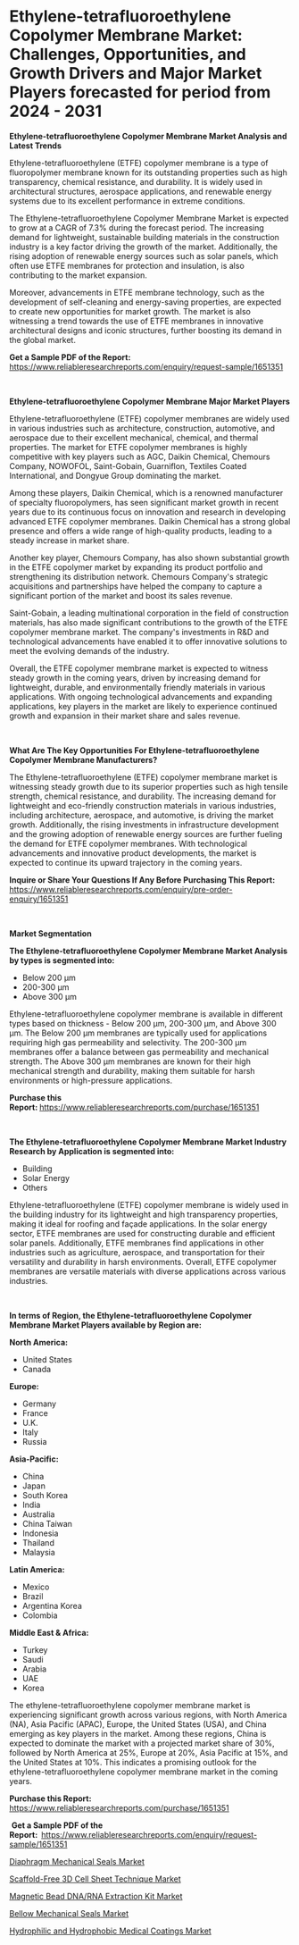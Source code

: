 <p><h1>Ethylene-tetrafluoroethylene Copolymer Membrane Market: Challenges, Opportunities, and Growth Drivers and Major Market Players forecasted for period from 2024 - 2031</h1></p><p><strong>Ethylene-tetrafluoroethylene Copolymer Membrane Market Analysis and Latest Trends</strong></p>
<p><p>Ethylene-tetrafluoroethylene (ETFE) copolymer membrane is a type of fluoropolymer membrane known for its outstanding properties such as high transparency, chemical resistance, and durability. It is widely used in architectural structures, aerospace applications, and renewable energy systems due to its excellent performance in extreme conditions.</p><p>The Ethylene-tetrafluoroethylene Copolymer Membrane Market is expected to grow at a CAGR of 7.3% during the forecast period. The increasing demand for lightweight, sustainable building materials in the construction industry is a key factor driving the growth of the market. Additionally, the rising adoption of renewable energy sources such as solar panels, which often use ETFE membranes for protection and insulation, is also contributing to the market expansion.</p><p>Moreover, advancements in ETFE membrane technology, such as the development of self-cleaning and energy-saving properties, are expected to create new opportunities for market growth. The market is also witnessing a trend towards the use of ETFE membranes in innovative architectural designs and iconic structures, further boosting its demand in the global market.</p></p>
<p><strong>Get a Sample PDF of the Report:&nbsp;</strong> <a href="https://www.reliableresearchreports.com/enquiry/request-sample/1651351">https://www.reliableresearchreports.com/enquiry/request-sample/1651351</a></p>
<p>&nbsp;</p>
<p><strong>Ethylene-tetrafluoroethylene Copolymer Membrane Major Market Players</strong></p>
<p><p>Ethylene-tetrafluoroethylene (ETFE) copolymer membranes are widely used in various industries such as architecture, construction, automotive, and aerospace due to their excellent mechanical, chemical, and thermal properties. The market for ETFE copolymer membranes is highly competitive with key players such as AGC, Daikin Chemical, Chemours Company, NOWOFOL, Saint-Gobain, Guarniflon, Textiles Coated International, and Dongyue Group dominating the market.</p><p>Among these players, Daikin Chemical, which is a renowned manufacturer of specialty fluoropolymers, has seen significant market growth in recent years due to its continuous focus on innovation and research in developing advanced ETFE copolymer membranes. Daikin Chemical has a strong global presence and offers a wide range of high-quality products, leading to a steady increase in market share.</p><p>Another key player, Chemours Company, has also shown substantial growth in the ETFE copolymer market by expanding its product portfolio and strengthening its distribution network. Chemours Company's strategic acquisitions and partnerships have helped the company to capture a significant portion of the market and boost its sales revenue.</p><p>Saint-Gobain, a leading multinational corporation in the field of construction materials, has also made significant contributions to the growth of the ETFE copolymer membrane market. The company's investments in R&D and technological advancements have enabled it to offer innovative solutions to meet the evolving demands of the industry.</p><p>Overall, the ETFE copolymer membrane market is expected to witness steady growth in the coming years, driven by increasing demand for lightweight, durable, and environmentally friendly materials in various applications. With ongoing technological advancements and expanding applications, key players in the market are likely to experience continued growth and expansion in their market share and sales revenue.</p></p>
<p>&nbsp;</p>
<p><strong>What Are The Key Opportunities For Ethylene-tetrafluoroethylene Copolymer Membrane Manufacturers?</strong></p>
<p><p>The Ethylene-tetrafluoroethylene (ETFE) copolymer membrane market is witnessing steady growth due to its superior properties such as high tensile strength, chemical resistance, and durability. The increasing demand for lightweight and eco-friendly construction materials in various industries, including architecture, aerospace, and automotive, is driving the market growth. Additionally, the rising investments in infrastructure development and the growing adoption of renewable energy sources are further fueling the demand for ETFE copolymer membranes. With technological advancements and innovative product developments, the market is expected to continue its upward trajectory in the coming years.</p></p>
<p><strong>Inquire or Share Your Questions If Any Before Purchasing This Report:</strong> <a href="https://www.reliableresearchreports.com/enquiry/pre-order-enquiry/1651351">https://www.reliableresearchreports.com/enquiry/pre-order-enquiry/1651351</a></p>
<p>&nbsp;</p>
<p><strong>Market Segmentation</strong></p>
<p><strong>The Ethylene-tetrafluoroethylene Copolymer Membrane Market Analysis by types is segmented into:</strong></p>
<p><ul><li>Below 200 µm</li><li>200-300 µm</li><li>Above 300 µm</li></ul></p>
<p><p>Ethylene-tetrafluoroethylene copolymer membrane is available in different types based on thickness - Below 200 µm, 200-300 µm, and Above 300 µm. The Below 200 µm membranes are typically used for applications requiring high gas permeability and selectivity. The 200-300 µm membranes offer a balance between gas permeability and mechanical strength. The Above 300 µm membranes are known for their high mechanical strength and durability, making them suitable for harsh environments or high-pressure applications.</p></p>
<p><strong>Purchase this Report:&nbsp;</strong><a href="https://www.reliableresearchreports.com/purchase/1651351">https://www.reliableresearchreports.com/purchase/1651351</a></p>
<p>&nbsp;</p>
<p><strong>The Ethylene-tetrafluoroethylene Copolymer Membrane Market Industry Research by Application is segmented into:</strong></p>
<p><ul><li>Building</li><li>Solar Energy</li><li>Others</li></ul></p>
<p><p>Ethylene-tetrafluoroethylene (ETFE) copolymer membrane is widely used in the building industry for its lightweight and high transparency properties, making it ideal for roofing and façade applications. In the solar energy sector, ETFE membranes are used for constructing durable and efficient solar panels. Additionally, ETFE membranes find applications in other industries such as agriculture, aerospace, and transportation for their versatility and durability in harsh environments. Overall, ETFE copolymer membranes are versatile materials with diverse applications across various industries.</p></p>
<p>&nbsp;</p>
<p><strong>In terms of Region, the Ethylene-tetrafluoroethylene Copolymer Membrane Market Players available by Region are:</strong></p>
<p>
    <p> <strong> North America: </strong>
        <ul>
            <li>United States</li>
            <li>Canada</li>
        </ul>
        </p> 
    <p> <strong> Europe: </strong>
        <ul>
            <li>Germany</li>
            <li>France</li>
            <li>U.K.</li>
            <li>Italy</li>
            <li>Russia</li>
        </ul>
        </p> 
    <p> <strong> Asia-Pacific: </strong>
        <ul>
            <li>China</li>
            <li>Japan</li>
            <li>South Korea</li>
            <li>India</li>
            <li>Australia</li>
            <li>China Taiwan</li>
            <li>Indonesia</li>
            <li>Thailand</li>
            <li>Malaysia</li>
        </ul>
        </p> 
    <p> <strong> Latin America: </strong>
        <ul>
            <li>Mexico</li>
            <li>Brazil</li>
            <li>Argentina Korea</li>
            <li>Colombia</li>
        </ul>
        </p> 
    <p> <strong> Middle East & Africa: </strong>
        <ul>
            <li>Turkey</li>
            <li>Saudi</li>
            <li>Arabia</li>
            <li>UAE</li>
            <li>Korea</li>
        </ul>
    </p>
    </p>
<p><p>The ethylene-tetrafluoroethylene copolymer membrane market is experiencing significant growth across various regions, with North America (NA), Asia Pacific (APAC), Europe, the United States (USA), and China emerging as key players in the market. Among these regions, China is expected to dominate the market with a projected market share of 30%, followed by North America at 25%, Europe at 20%, Asia Pacific at 15%, and the United States at 10%. This indicates a promising outlook for the ethylene-tetrafluoroethylene copolymer membrane market in the coming years.</p></p>
<p><strong>Purchase this Report: </strong><a href="https://www.reliableresearchreports.com/purchase/1651351">https://www.reliableresearchreports.com/purchase/1651351</a></p>
<p>&nbsp;<strong>Get a Sample PDF of the Report:&nbsp;&nbsp;</strong><a href="https://www.reliableresearchreports.com/enquiry/request-sample/1651351">https://www.reliableresearchreports.com/enquiry/request-sample/1651351</a></p>
<p><strong></strong></p>
<p><p><a href="https://github.com/guneycigdem35/Market-Research-Report-List-1/blob/main/diaphragm-mechanical-seals-market.md">Diaphragm Mechanical Seals Market</a></p><p><a href="https://medium.com/@kaneebert/scaffold-free-3d-cell-sheet-technique-market-exploring-market-share-market-trends-and-future-4755883e7321">Scaffold-Free 3D Cell Sheet Technique Market</a></p><p><a href="https://medium.com/@aarongreen1979/magnetic-bead-dna-rna-extraction-kit-market-outlook-industry-overview-and-forecast-2024-to-2031-3e3f77ef1d57">Magnetic Bead DNA/RNA Extraction Kit Market</a></p><p><a href="https://github.com/Paul14Anderson63/Market-Research-Report-List-2/blob/main/bellow-mechanical-seals-market.md">Bellow Mechanical Seals Market</a></p><p><a href="https://medium.com/@aarongreen1979/hydrophilic-and-hydrophobic-medical-coatings-market-research-report-its-history-and-forecast-2024-e2a10a25660c">Hydrophilic and Hydrophobic Medical Coatings Market</a></p></p>